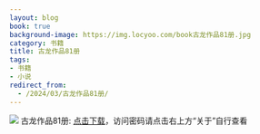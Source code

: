 ```yaml
---
layout: blog
book: true
background-image: https://img.locyoo.com/book古龙作品81册.jpg
category: 书籍
title: 古龙作品81册
tags:
- 书籍
- 小说
redirect_from:
  - /2024/03/古龙作品81册/
---
```

![](https://img.locyoo.com/book古龙作品81册.jpg)
古龙作品81册: <a name = "ref1" href="https://url18.ctfile.com/f/50983618-1323443509-bed4be?p=3619">点击下载</a>，访问密码请点击右上方“关于”自行查看